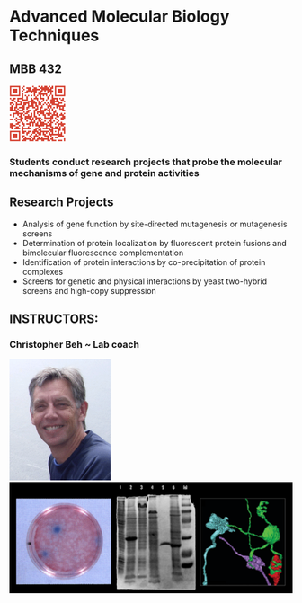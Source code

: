 # Advanced Molecular Biology Techniques
## MBB 432

<img src="images/432/QR.png" alt= “” width="100" height="100">

### Students conduct research projects that probe the molecular mechanisms of gene and protein activities

## Research Projects

* Analysis of gene function by site-directed mutagenesis or mutagenesis screens
* Determination of protein localization by fluorescent protein fusions and bimolecular fluorescence complementation
* Identification of protein interactions by co-precipitation of protein complexes
* Screens for genetic and physical interactions by yeast two-hybrid screens and high-copy suppression

## INSTRUCTORS:
### Christopher Beh ~ Lab coach
<img src="images/beh.gif" alt= “” width="180">

<img src="images/432/image1.png" alt= “” width="650">


